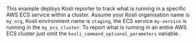 This example deploys Kosli reporter to track what is running in a specific AWS ECS service within a cluster. Assume your Kosli organisation name is `my_org`, Kosli environment name is `staging`, the ECS service `my-service` is running in the `my_ecs_cluster`. To report what is running in an entire AWS ECS cluster just omit the `kosli_command_optional_parameters` variable.